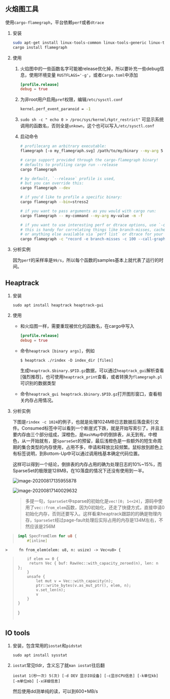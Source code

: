 ## 火焰图工具

使用`cargo-flamegraph`，平台依赖`perf`或者`dtrace`

1. 安装

   ```sh
   sudo apt-get install linux-tools-common linux-tools-generic linux-tools-`uname -r`
   cargo install flamegraph
   ```

2. 使用

   1. 火焰图中的一些函数名字可能被release优化掉，所以要补充一些debug信息，使用环境变量 `RUSTFLAGS='-g'`，或者`Cargo.toml`中添加

      ```toml
      [profile.release]
      debug = true
      ```

   2. 为非root用户启用`pref`权限，编辑`/etc/sysctl.conf`

      ```sh
      kernel.perf_event_paranoid = -1
      ```

   3. `sudo sh -c " echo 0 > /proc/sys/kernel/kptr_restrict"` 可显示系统调用的函数名，否则全是`unkown`，这个也可以写入`/etc/sysctl.conf`

   4. 启动命令

      ```sh
      # profilecarg an arbitrary executable:
      flamegraph [-o my_flamegraph.svg] /path/to/my/binary --my-arg 5
      
      # cargo support provided through the cargo-flamegraph binary!
      # defaults to profiling cargo run --release
      cargo flamegraph
      
      # by default, `--release` profile is used,
      # but you can override this:
      cargo flamegraph --dev
      
      # if you'd like to profile a specific binary:
      cargo flamegraph --bin=stress2
      
      # if you want to pass arguments as you would with cargo run:
      cargo flamegraph -- my-command --my-arg my-value -m -f
      
      # if you want to use interesting perf or dtrace options, use `-c`
      # this is handy for correlating things like branch-misses, cache-misses,
      # or anything else available via `perf list` or dtrace for your system
      cargo flamegraph -c "record -e branch-misses -c 100 --call-graph lbr -g"
      ```

3. 分析实例

   因为`perf`的采样率是`99/s`，所以每个函数的samples基本上就代表了运行的时间。



## Heaptrack

1. 安装

   ```shell
   sudo apt install heaptrack heaptrack-gui
   ```

2. 使用

   - 和火焰图一样，需要重现被优化的函数名，在cargo中写入

     ```toml
     [profile.release]
     debug = true
     ```

   - 命令`heaptrack [binary args]`，例如

     ```shell
     $ heaptrack ./rindex -D index_dir [files]
     ```

     生成`heaptrack.$binary.$PID.gz`数据，可以通过`heaptrack_gui`解析查看[强烈推荐]，也可使用`heaptrack_print`查看，或者转换为`flamegraph.pl`可识别的数据类型

   - 命令`heaptrack_gui heaptrack.$binary.$PID.gz`打开图形窗口，查看相关内存占用情况。

3. 分析实例

   下图是`rindex -c 1024`的例子，也就是处理1024MB日志数据后落盘索引文件。Consumed标签中可以看到一个断崖式下跌，就是开始写索引了。并且主要内存由三个部分组成，深橙色，是`HashMap`中的倒排表，从无到有。中橙色，从一开始就有，是`SparseSet`的预留，最后浅橙色是一些额外的短生命周期的集合类型的内存使用，占用不多，申请和释放比较频繁。鼠标放到颜色上有标签说明，到Bottom-Up中可以通过调用栈基本确定代码位置。

   这样可以得到一个结论，倒排表的内存占用的确为处理日志的10%~15%，而SparseSet的极限是128MB，在1G落盘的情况下还没有使用到一半。

   ![image-20200817135955878](https://i.loli.net/2020/08/17/D8uTxncmPAI6NFZ.png)

   ![image-20200817140029632](https://i.loli.net/2020/08/17/F1l8LJzCSZENfja.png)
   
   > 多提一句，`SparseSet`中sparse的初始化是`vec![0; 1<<24]`，源码中使用了`vec::from_elem`函数，因为0初始化，还走了快捷方式，直接申请0初始化内存，否则还要写入。这样看来heaptrack跟踪的的确是物理内存，`SparseSet`经过page-fault处理后实际占用的内存是134M左右，不然应该是256M
>
   > ```rust
> impl SpecFromElem for u8 {
   >     #[inline]
	>     fn from_elem(elem: u8, n: usize) -> Vec<u8> {
   >         if elem == 0 {
   >          return Vec { buf: RawVec::with_capacity_zeroed(n), len: n };
   >         }
   >         unsafe {
   >             let mut v = Vec::with_capacity(n);
   >             ptr::write_bytes(v.as_mut_ptr(), elem, n);
   >             v.set_len(n);
   >             v
   >         }
   >     }
   > }
   > ```




## IO tools

1. 安装，包含常用的`iostat`和`pidstat`

    ```shell
    sudo apt install sysstat
    ```

2. `iostat`常见tldr，含义忘了就`man iostat`往后翻

   ```shell
   iostat 1(秒一次) 5(次) [-d DEV 显示IO设备] [-c显示CPU信息] [-k单位kb] [-m单位mb] [-x详细信息]
   ```

   然后使用dd测单纯的读，可以到600+MB/s


